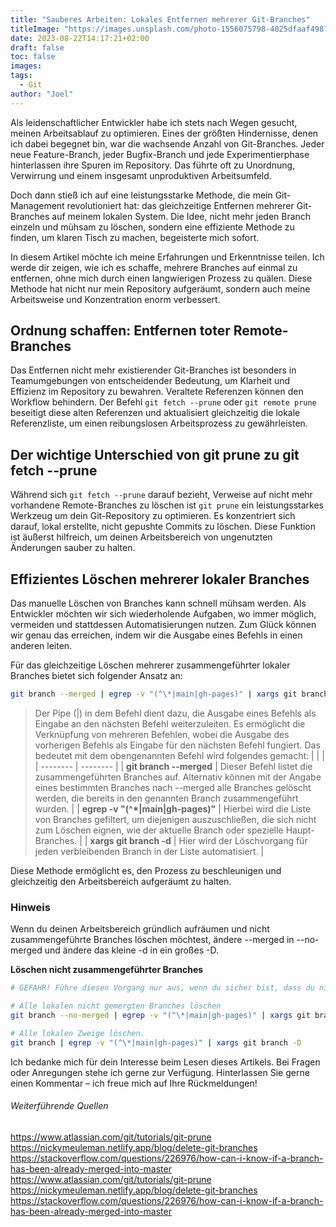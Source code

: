 ```yaml
---
title: "Sauberes Arbeiten: Lokales Entfernen mehrerer Git-Branches"
titleImage: "https://images.unsplash.com/photo-1556075798-4825dfaaf498?ixlib=rb-4.0.3&ixid=M3wxMjA3fDB8MHxwaG90by1wYWdlfHx8fGVufDB8fHx8fA%3D%3D&auto=format&fit=crop&w=2952&q=80"
date: 2023-08-22T14:17:21+02:00
draft: false
toc: false
images:
tags:
  - Git
author: "Joel"
---
```


Als leidenschaftlicher Entwickler habe ich stets nach Wegen gesucht, meinen Arbeitsablauf zu optimieren. Eines der größten Hindernisse, denen ich dabei begegnet bin, war die wachsende Anzahl von Git-Branches. Jeder neue Feature-Branch, jeder Bugfix-Branch und jede Experimentierphase hinterlassen ihre Spuren im Repository. Das führte oft zu Unordnung, Verwirrung und einem insgesamt unproduktiven Arbeitsumfeld.

Doch dann stieß ich auf eine leistungsstarke Methode, die mein Git-Management revolutioniert hat: das gleichzeitige Entfernen mehrerer Git-Branches auf meinem lokalen System. Die Idee, nicht mehr jeden Branch einzeln und mühsam zu löschen, sondern eine effiziente Methode zu finden, um klaren Tisch zu machen, begeisterte mich sofort.

In diesem Artikel möchte ich meine Erfahrungen und Erkenntnisse teilen. Ich werde dir zeigen, wie ich es schaffe, mehrere Branches auf einmal zu entfernen, ohne mich durch einen langwierigen Prozess zu quälen. Diese Methode hat nicht nur mein Repository aufgeräumt, sondern auch meine Arbeitsweise und Konzentration enorm verbessert.

## Ordnung schaffen: Entfernen toter Remote-Branches

Das Entfernen nicht mehr existierender Git-Branches ist besonders in Teamumgebungen von entscheidender Bedeutung, um Klarheit und Effizienz im Repository zu bewahren. Veraltete Referenzen können den Workflow behindern. Der Befehl `git fetch --prune` oder `git remote prune` beseitigt diese alten Referenzen und aktualisiert gleichzeitig die lokale Referenzliste, um einen reibungslosen Arbeitsprozess zu gewährleisten.


## Der wichtige Unterschied von git prune zu git fetch --prune

Während sich `git fetch --prune` darauf bezieht, Verweise auf nicht mehr vorhandene Remote-Branches zu löschen ist `git prune` ein leistungsstarkes Werkzeug um dein Git-Repository zu optimieren. Es konzentriert sich darauf, lokal erstellte, nicht gepushte Commits zu löschen. Diese Funktion ist äußerst hilfreich, um deinen Arbeitsbereich von ungenutzten Änderungen sauber zu halten.

## Effizientes Löschen mehrerer lokaler Branches

Das manuelle Löschen von Branches kann schnell mühsam werden. Als Entwickler möchten wir sich wiederholende Aufgaben, wo immer möglich, vermeiden und stattdessen Automatisierungen nutzen. Zum Glück können wir genau das erreichen, indem wir die Ausgabe eines Befehls in einen anderen leiten.

Für das gleichzeitige Löschen mehrerer zusammengeführter lokaler Branches bietet sich folgender Ansatz an:

```sh
git branch --merged | egrep -v "(^\*|main|gh-pages)" | xargs git branch -d
```

> Der Pipe (|) in dem Befehl dient dazu, die Ausgabe eines Befehls als Eingabe an den nächsten Befehl weiterzuleiten.
> Es ermöglicht die Verknüpfung von mehreren Befehlen, wobei die Ausgabe des vorherigen Befehls als Eingabe für den nächsten Befehl fungiert. Das bedeutet mit dem obengenannten Befehl wird folgendes gemacht:
> | | |
> | -------- | -------- |
> | **git branch --merged**     | Dieser Befehl listet die zusammengeführten Branches auf. Alternativ können mit der Angabe eines bestimmten Branches nach --merged alle Branches gelöscht werden, die bereits in den genannten Branch zusammengeführt wurden.     |
> | **egrep -v "(^\*\|main\|gh-pages)"**     | Hierbei wird die Liste von Branches gefiltert, um diejenigen auszuschließen, die sich nicht zum Löschen eignen, wie der aktuelle Branch oder spezielle Haupt-Branches.     |
> | **xargs git branch -d**     | Hier wird der Löschvorgang für jeden verbleibenden Branch in der Liste automatisiert.     |

Diese Methode ermöglicht es, den Prozess zu beschleunigen und gleichzeitig den Arbeitsbereich aufgeräumt zu halten.

### Hinweis

Wenn du deinen Arbeitsbereich gründlich aufräumen und nicht zusammengeführte Branches löschen möchtest, ändere --merged in --no-merged und ändere das kleine -d in ein großes -D.

**Löschen nicht zusammengeführter Branches**

```sh
# GEFAHR! Führe diesen Vorgang nur aus, wenn du sicher bist, dass du nicht gemergte Branches löschen willst.

# Alle lokalen nicht gemergten Branches löschen
git branch --no-merged | egrep -v "(^\*|main|gh-pages)" | xargs git branch -D

# Alle lokalen Zweige löschen.
git branch | egrep -v "(^\*|main|gh-pages)" | xargs git branch -D
```

Ich bedanke mich für dein Interesse beim Lesen dieses Artikels. Bei Fragen oder Anregungen stehe ich gerne zur Verfügung. Hinterlassen Sie gerne einen Kommentar – ich freue mich auf Ihre Rückmeldungen!

###### Weiterführende Quellen
https://www.atlassian.com/git/tutorials/git-prune<br />
https://nickymeuleman.netlify.app/blog/delete-git-branches<br />
https://stackoverflow.com/questions/226976/how-can-i-know-if-a-branch-has-been-already-merged-into-master<br />
https://www.atlassian.com/git/tutorials/git-prune<br />
https://nickymeuleman.netlify.app/blog/delete-git-branches<br />
https://stackoverflow.com/questions/226976/how-can-i-know-if-a-branch-has-been-already-merged-into-master
